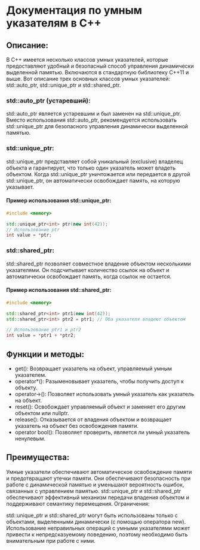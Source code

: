 # Документация по умным указателям в C++

## Описание:
В C++ имеется несколько классов умных указателей, которые предоставляют удобный и безопасный способ управления динамически выделенной памятью. Включаются в стандартную библиотеку C++11 и выше. Вот описание трех основных классов умных указателей: std::auto_ptr, std::unique_ptr и std::shared_ptr.

### std::auto_ptr (устаревший):
std::auto_ptr является устаревшим и был заменен на std::unique_ptr. Вместо использования std::auto_ptr, рекомендуется использовать std::unique_ptr для безопасного управления динамически выделенной памятью.

### std::unique_ptr:
std::unique_ptr представляет собой уникальный (exclusive) владелец объекта и гарантирует, что только один указатель может владеть объектом. Когда std::unique_ptr уничтожается или передается в другой std::unique_ptr, он автоматически освобождает память, на которую указывает.

#### Пример использования std::unique_ptr:

```cpp
#include <memory>

std::unique_ptr<int> ptr(new int(42));
// Использование ptr
int value = *ptr;
```
### std::shared_ptr:
std::shared_ptr позволяет совместное владение объектом несколькими указателями. Он подсчитывает количество ссылок на объект и автоматически освобождает память, когда ссылок не остается.
#### Пример использования std::shared_ptr:

```cpp
#include <memory>

std::shared_ptr<int> ptr1(new int(42));
std::shared_ptr<int> ptr2 = ptr1; // Оба указателя владеют объектом

// Использование ptr1 и ptr2
int value = *ptr1 + *ptr2;
```
## Функции и методы:

* get(): Возвращает указатель на объект, управляемый умным указателем.
* operator*(): Разыменовывает указатель, чтобы получить доступ к объекту.
* operator->(): Позволяет использовать умный указатель как указатель на объект.
* reset(): Освобождает управляемый объект и заменяет его другим объектом или nullptr.
* release(): Отказывается от владения объектом и возвращает указатель на объект без освобождения памяти.
* operator bool(): Позволяет проверить, является ли умный указатель ненулевым.
## Преимущества:

Умные указатели обеспечивают автоматическое освобождение памяти и предотвращают утечки памяти.
Они обеспечивают безопасность при работе с динамической памятью и уменьшают вероятность ошибок, связанных с управлением памятью.
std::unique_ptr и std::shared_ptr обеспечивают эффективный механизм передачи владения объектом и поддерживают семантику перемещения.
Ограничения:

std::unique_ptr и std::shared_ptr могут быть использованы только с объектами, выделенными динамически (с помощью оператора new).
Использование неправильных операций с умными указателями может привести к непредсказуемому поведению, поэтому необходимо быть внимательным при работе с ними.